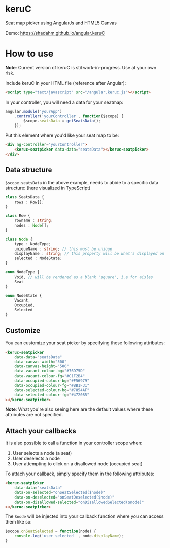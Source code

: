 # keruC
Seat map picker using AngularJs and HTML5 Canvas

Demo: https://shadahm.github.io/angular.keruC

# How to use
**Note**: Current version of keruC is stil work-in-progress. Use at your own risk.  

Include keruC in your HTML file (reference after Angular):
```html
<script type="text/javascript" src="/angular.keruc.js"></script>
```

In your controller, you will need a data for your seatmap:
```javascript
angular.module('yourApp')
	.controller('yourController', function($scope) {
		$scope.seatsData = getSeatsData(); 
	}); 
```
Put this element where you'd like your seat map to be:
```html
<div ng-controller="yourController">
	<keruc-seatpicker data-data="seatsData"></keruc-seatpicker>
</div>
```
## Data structure
`$scope.seatsData` in the above example, needs to abide to a specific data structure: (here visualized in TypeScript)
```typescript
class SeatsData {
	rows : Row[];
}

class Row {
	rowname : string; 
    nodes : Node[];
}

class Node {
	type : NodeType;
    uniqueName : string; // this must be unique
    displayName : string; // this property will be what's displayed on the seats of your seat map
    selected : NodeState; 
}

enum NodeType {
    Void, // will be rendered as a blank 'square', i.e for aisles
    Seat 
}

enum NodeState {
	Vacant,
    Occupied,
    Selected
}
```

## Customize
You can customize your seat picker by specifying these following attributes:
```html
<keruc-seatpicker
	data-data="seatsData"
    data-canvas-width="500"
	data-canvas-height="500"
    data-vacant-colour-bg="#76D75D"
    data-vacant-colour-fg="#C1F2B4"
    data-occupied-colour-bg="#F56979"
    data-occupied-colour-fg="#BB1F31"
    data-selected-colour-bg="#7854AF"
    data-selected-colour-fg="#472085"
></keruc-seatpicker>
```
**Note**: What you're also seeing here are the default values where these attributes are not specified. 

## Attach your callbacks
It is also possible to call a function in your controller scope when:

1. User selects a node (a seat)
2. User deselects a node
3. User attempting to click on a disallowed node (occupied seat)

To attach your callback, simply specify them in the following attributes:
```html
<keruc-seatpicker
	data-data="seatsData"
    data-on-selected="onSeatSelected($node)"
    data-on-deselected="onSeatDeselected($node)"
    data-on-disallowed-selected="onDisallowedSelected($node)"
></keruc-seatpicker>
```
The `$node` will be injected into your callback function where you can access them like so:
```javascript
$scope.onSeatSelected = function(node) {
	console.log('user selected ', node.displayName); 
}
```
